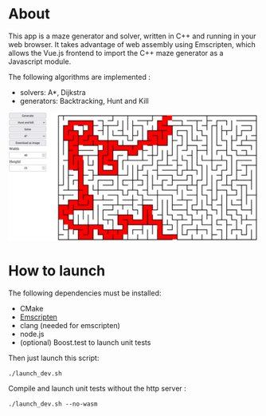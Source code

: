 # About

This app is a maze generator and solver, written in C++ and running in your web browser.
It takes advantage of web assembly using Emscripten, which allows the Vue.js frontend to import the C++ maze generator as a Javascript module.

The following algorithms are implemented :
- solvers: A*, Dijkstra
- generators: Backtracking, Hunt and Kill

![image info](./img/ui.png)

# How to launch

The following dependencies must be installed:
- CMake
- [Emscripten](https://emscripten.org/docs/getting_started/downloads.html#installation-instructions-using-the-emsdk-recommended)
- clang (needed for emscripten)
- node.js
- (optional) Boost.test to launch unit tests

Then just launch this script:
~~~
./launch_dev.sh
~~~

Compile and launch unit tests without the http server :
~~~
./launch_dev.sh --no-wasm
~~~